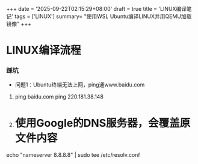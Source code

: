 +++
date = '2025-09-22T02:15:29+08:00'
draft = true
title = 'LINUX编译笔记'
tags = ['LINUX']
summary= "使用WSL Ubuntu编译LINUX并用QEMU加载镜像"
+++

# LINUX编译流程


### 踩坑
+ 问题1：Ubuntu终端无法上网，ping通www.baidu.com
1. ping baidu.com ping 220.181.38.148
2. # 使用Google的DNS服务器，会覆盖原文件内容
echo "nameserver 8.8.8.8" | sudo tee /etc/resolv.conf